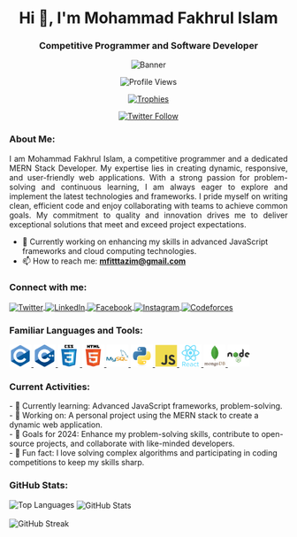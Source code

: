 <h1 align="center">Hi 👋, I'm Mohammad Fakhrul Islam</h1>
<h3 align="center">Competitive Programmer and Software Developer</h3>

<p align="center">
  <img src="https://i.ibb.co/2Zd7HBs/work.gif" alt="Banner" />
</p>

<p align="center"> 
  <img src="https://komarev.com/ghpvc/?username=tazim5032&label=Profile%20views&color=0e75b6&style=flat" alt="Profile Views" />
</p>

<p align="center"> 
  <a href="https://github.com/ryo-ma/github-profile-trophy">
    <img src="https://github-profile-trophy.vercel.app/?username=tazim5032" alt="Trophies" />
  </a> 
</p>

<p align="center"> 
  <a href="https://twitter.com/tazim5032" target="_blank">
    <img src="https://img.shields.io/twitter/follow/tazim5032?logo=twitter&style=for-the-badge" alt="Twitter Follow" />
  </a>
</p>

<h3 align="left">About Me:</h3>
<p align="justify">
  I am Mohammad Fakhrul Islam, a competitive programmer and a dedicated MERN Stack Developer. My expertise lies in creating dynamic, responsive, and user-friendly web applications. With a strong passion for problem-solving and continuous learning, I am always eager to explore and implement the latest technologies and frameworks. I pride myself on writing clean, efficient code and enjoy collaborating with teams to achieve common goals. My commitment to quality and innovation drives me to deliver exceptional solutions that meet and exceed project expectations.
</p>

- 🌱 Currently working on enhancing my skills in advanced JavaScript frameworks and cloud computing technologies.
- 📫 How to reach me: **[mfitttazim@gmail.com](mailto:mfitttazim@gmail.com)**

<h3 align="left">Connect with me:</h3>
<p align="left">
  <a href="https://twitter.com/tazim5032" target="_blank">
    <img align="center" src="https://raw.githubusercontent.com/rahuldkjain/github-profile-readme-generator/master/src/images/icons/Social/twitter.svg" alt="Twitter" height="30" width="40" />
  </a>
  <a href="https://www.linkedin.com/in/mohammad-fakhrul-islam-tazim/" target="_blank">
    <img align="center" src="https://raw.githubusercontent.com/rahuldkjain/github-profile-readme-generator/master/src/images/icons/Social/linked-in-alt.svg" alt="LinkedIn" height="30" width="40" />
  </a>
  <a href="https://www.facebook.com/tazimulislam.salam" target="_blank">
    <img align="center" src="https://raw.githubusercontent.com/rahuldkjain/github-profile-readme-generator/master/src/images/icons/Social/facebook.svg" alt="Facebook" height="30" width="40" />
  </a>
  <a href="https://www.instagram.com/mfi_tazim/" target="_blank">
    <img align="center" src="https://raw.githubusercontent.com/rahuldkjain/github-profile-readme-generator/master/src/images/icons/Social/instagram.svg" alt="Instagram" height="30" width="40" />
  </a>
  <a href="https://codeforces.com/profile/tazim" target="_blank">
    <img align="center" src="https://raw.githubusercontent.com/rahuldkjain/github-profile-readme-generator/master/src/images/icons/Social/codeforces.svg" alt="Codeforces" height="30" width="40" />
  </a>
</p>

<h3 align="left">Familiar Languages and Tools:</h3>
<p align="left"> 
  <a href="https://www.cprogramming.com/" target="_blank" rel="noreferrer">
    <img src="https://raw.githubusercontent.com/devicons/devicon/master/icons/c/c-original.svg" alt="C" width="40" height="40" />
  </a> 
  <a href="https://www.w3schools.com/cpp/" target="_blank" rel="noreferrer">
    <img src="https://raw.githubusercontent.com/devicons/devicon/master/icons/cplusplus/cplusplus-original.svg" alt="C++" width="40" height="40" />
  </a> 
  <a href="https://www.w3schools.com/css/" target="_blank" rel="noreferrer">
    <img src="https://raw.githubusercontent.com/devicons/devicon/master/icons/css3/css3-original-wordmark.svg" alt="CSS3" width="40" height="40" />
  </a> 
  <a href="https://www.w3.org/html/" target="_blank" rel="noreferrer">
    <img src="https://raw.githubusercontent.com/devicons/devicon/master/icons/html5/html5-original-wordmark.svg" alt="HTML5" width="40" height="40" />
  </a> 
  <a href="https://www.mysql.com/" target="_blank" rel="noreferrer">
    <img src="https://raw.githubusercontent.com/devicons/devicon/master/icons/mysql/mysql-original-wordmark.svg" alt="MySQL" width="40" height="40" />
  </a> 
  <a href="https://www.python.org" target="_blank" rel="noreferrer">
    <img src="https://raw.githubusercontent.com/devicons/devicon/master/icons/python/python-original.svg" alt="Python" width="40" height="40" />
  </a> 
  <a href="https://developer.mozilla.org/en-US/docs/Web/JavaScript" target="_blank" rel="noreferrer">
    <img src="https://raw.githubusercontent.com/devicons/devicon/master/icons/javascript/javascript-original.svg" alt="JavaScript" width="40" height="40" />
  </a> 
  <a href="https://reactjs.org/" target="_blank" rel="noreferrer">
    <img src="https://raw.githubusercontent.com/devicons/devicon/master/icons/react/react-original-wordmark.svg" alt="React" width="40" height="40" />
  </a> 
  <a href="https://www.mongodb.com/" target="_blank" rel="noreferrer">
    <img src="https://raw.githubusercontent.com/devicons/devicon/master/icons/mongodb/mongodb-original-wordmark.svg" alt="MongoDB" width="40" height="40" />
  </a>  
  <a href="https://nodejs.org" target="_blank" rel="noreferrer">
    <img src="https://raw.githubusercontent.com/devicons/devicon/master/icons/nodejs/nodejs-original-wordmark.svg" alt="Node.js" width="40" height="40" />
  </a> 
</p>

<h3 align="left">Current Activities:</h3>
<p align="left">
  - 🌱 Currently learning: Advanced JavaScript frameworks, problem-solving.
  <br>
  - 💼 Working on: A personal project using the MERN stack to create a dynamic web application.
  <br>
  - 🎯 Goals for 2024: Enhance my problem-solving skills, contribute to open-source projects, and collaborate with like-minded developers.
  <br>
  - 🚀 Fun fact: I love solving complex algorithms and participating in coding competitions to keep my skills sharp.
</p>

<h3 align="left">GitHub Stats:</h3>
<p>
  <img align="left" src="https://github-readme-stats.vercel.app/api/top-langs?username=tazim5032&show_icons=true&locale=en&layout=compact" alt="Top Languages" />
</p>
<p>&nbsp;<img align="center" src="https://github-readme-stats.vercel.app/api?username=tazim5032&show_icons=true&locale=en" alt="GitHub Stats" /></p>
<p><img align="center" src="https://github-readme-streak-stats.herokuapp.com/?user=tazim5032" alt="GitHub Streak" /></p>

